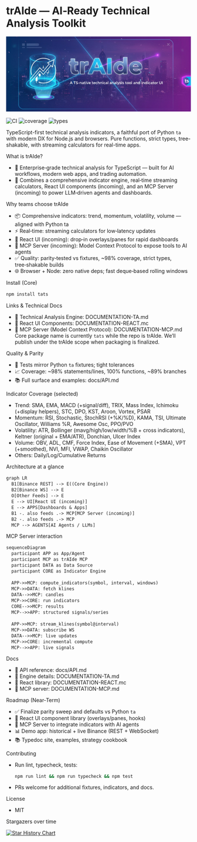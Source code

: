 # trAIde — AI‑Ready Technical Analysis Toolkit

![trAIde banner](trAIde.png)

![CI](https://github.com/Independent-AI-Labs/trAIde/actions/workflows/ci.yml/badge.svg)
![coverage](https://img.shields.io/badge/coverage-98%25-brightgreen)
![types](https://img.shields.io/badge/types-TypeScript-blue)

TypeScript-first technical analysis indicators, a faithful port of Python `ta` with modern DX for Node.js and browsers. Pure functions, strict types, tree-shakable, with streaming calculators for real-time apps.

What is trAIde?
- 🚀 Enterprise‑grade technical analysis for TypeScript — built for AI workflows, modern web apps, and trading automation.
- 🧠 Combines a comprehensive indicator engine, real‑time streaming calculators, React UI components (incoming), and an MCP Server (incoming) to power LLM‑driven agents and dashboards.

Why teams choose trAIde
- 📦 Comprehensive indicators: trend, momentum, volatility, volume — aligned with Python ta
- ⚡ Real‑time: streaming calculators for low‑latency updates
- 🧩 React UI (incoming): drop‑in overlays/panes for rapid dashboards
- 🤖 MCP Server (incoming): Model Context Protocol to expose tools to AI agents
- ✅ Quality: parity‑tested vs fixtures, ~98% coverage, strict types, tree‑shakable builds
- 🌐 Browser + Node: zero native deps; fast deque‑based rolling windows

Install (Core)
```bash
npm install tats
```

Links & Technical Docs
- 📘 Technical Analysis Engine: DOCUMENTATION-TA.md
- 🧩 React UI Components: DOCUMENTATION-REACT.mc
- 🤝 MCP Server (Model Context Protocol): DOCUMENTATION-MCP.md
Core package name is currently `tats` while the repo is trAIde. We’ll publish under the trAIde scope when packaging is finalized.

Quality & Parity
- 🧪 Tests mirror Python `ta` fixtures; tight tolerances
- 📈 Coverage: ~98% statements/lines, 100% functions, ~89% branches
- 📚 Full surface and examples: docs/API.md

Indicator Coverage (selected)
- Trend: SMA, EMA, MACD (+signal/diff), TRIX, Mass Index, Ichimoku (+display helpers), STC, DPO, KST, Aroon, Vortex, PSAR
- Momentum: RSI, Stochastic, StochRSI (+%K/%D), KAMA, TSI, Ultimate Oscillator, Williams %R, Awesome Osc, PPO/PVO
- Volatility: ATR, Bollinger (mavg/high/low/width/%B + cross indicators), Keltner (original + EMA/ATR), Donchian, Ulcer Index
- Volume: OBV, ADL, CMF, Force Index, Ease of Movement (+SMA), VPT (+smoothed), NVI, MFI, VWAP, Chaikin Oscillator
- Others: Daily/Log/Cumulative Returns

Architecture at a glance

```mermaid
graph LR
  B1[Binance REST] --> E((Core Engine))
  B2[Binance WS] --> E
  O[Other Feeds] --> E
  E --> UI[React UI (incoming)]
  E --> APPS[Dashboards & Apps]
  B1 -. also feeds .-> MCP[MCP Server (incoming)]
  B2 -. also feeds .-> MCP
  MCP --> AGENTS[AI Agents / LLMs]
```

MCP Server interaction

```mermaid
sequenceDiagram
  participant APP as App/Agent
  participant MCP as trAIde MCP
  participant DATA as Data Source
  participant CORE as Indicator Engine

  APP->>MCP: compute_indicators(symbol, interval, windows)
  MCP->>DATA: fetch klines
  DATA-->>MCP: candles
  MCP->>CORE: run indicators
  CORE-->>MCP: results
  MCP-->>APP: structured signals/series

  APP->>MCP: stream_klines(symbol@interval)
  MCP->>DATA: subscribe WS
  DATA-->>MCP: live updates
  MCP->>CORE: incremental compute
  MCP-->>APP: live signals
```

Docs
- 📘 API reference: docs/API.md
- 🔬 Engine details: DOCUMENTATION-TA.md
- 🧩 React library: DOCUMENTATION-REACT.mc
- 🤝 MCP server: DOCUMENTATION-MCP.md

Roadmap (Near‑Term)
- ✅ Finalize parity sweep and defaults vs Python `ta`
- 🧩 React UI component library (overlays/panes, hooks)
- 🤝 MCP Server to integrate indicators with AI agents
- 📊 Demo app: historical + live Binance (REST + WebSocket)
- 📚 Typedoc site, examples, strategy cookbook

Contributing
- Run lint, typecheck, tests:
  ```bash
  npm run lint && npm run typecheck && npm test
  ```
- PRs welcome for additional fixtures, indicators, and docs.

License
- MIT

Stargazers over time

[![Star History Chart](https://api.star-history.com/svg?repos=Independent-AI-Labs/trAIde&type=Date)](https://star-history.com/#Independent-AI-Labs/trAIde&Date)
